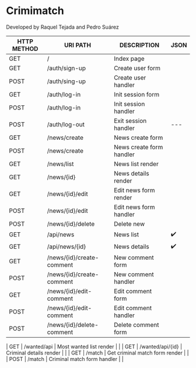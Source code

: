 # Crimimatch
Developed by Raquel Tejada and Pedro Suárez

| HTTP METHOD | URI PATH | DESCRIPTION | JSON |
| --- | --- | --- | --- |
| GET | / | Index page |  |
| GET | /auth/sign-up | Create user form | |
| POST | /auth/sing-up | Create user handler | |
| GET | /auth/log-in | Init session form | |
| POST | /auth/log-in | Init session handler | |
| POST | /auth/log-out | Exit session handler | --- |
| GET | /news/create | News create form |  |
| POST | /news/create | News create form handler |  |
| GET | /news/list | News list render |  |
| GET | /news/{id} | News details render |  |
| GET | /news/{id}/edit | Edit news form render |  |
| POST | /news/{id}/edit | Edit news form handler |  |
| POST | /news/{id}/delete | Delete new | |
| GET | /api/news | News list | ✔️|
| GET | /api/news/{id} | News details | ✔️ |
| GET | /news/{id}/create-comment | New comment form |  |
| POST | /news/{id}/create-comment | New comment handler |  |
| GET | /news/{id}/edit-comment | Edit comment form | |
| POST | /news/{id}/edit-comment | Edit comment handler | |
| POST | /news/{id}/delete-comment | Delete comment form  |  |


| GET | /wanted/api | Most wanted list render | |
| GET | /wanted/api/{id} | Criminal details render | |
| GET | /match | Get criminal match form render |  |
| POST | /match | Criminal match form handler |  |








